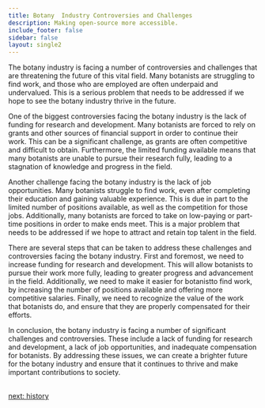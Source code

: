 ```yaml
---
title: Botany  Industry Controversies and Challenges
description: Making open-source more accessible.
include_footer: false
sidebar: false
layout: single2
---
```


<p>
The botany industry is facing a number of controversies and challenges that are threatening the future of this vital field. Many botanists are struggling to find work, and those who are employed are often underpaid and undervalued. This is a serious problem that needs to be addressed if we hope to see the botany industry thrive in the future.

One of the biggest controversies facing the botany industry is the lack of funding for research and development. Many botanists are forced to rely on grants and other sources of financial support in order to continue their work. This can be a significant challenge, as grants are often competitive and difficult to obtain. Furthermore, the limited funding available means that many botanists are unable to pursue their research fully, leading to a stagnation of knowledge and progress in the field.

Another challenge facing the botany industry is the lack of job opportunities. Many botanists struggle to find work, even after completing their education and gaining valuable experience. This is due in part to the limited number of positions available, as well as the competition for those jobs. Additionally, many botanists are forced to take on low-paying or part-time positions in order to make ends meet. This is a major problem that needs to be addressed if we hope to attract and retain top talent in the field.

There are several steps that can be taken to address these challenges and controversies facing the botany industry. First and foremost, we need to increase funding for research and development. This will allow botanists to pursue their work more fully, leading to greater progress and advancement in the field. Additionally, we need to make it easier for botanistto find work, by increasing the number of positions available and offering more competitive salaries. Finally, we need to recognize the value of the work that botanists do, and ensure that they are properly compensated for their efforts.

In conclusion, the botany industry is facing a number of significant challenges and controversies. These include a lack of funding for research and development, a lack of job opportunities, and inadequate compensation for botanists. By addressing these issues, we can create a brighter future for the botany industry and ensure that it continues to thrive and make important contributions to society.

<br>
<a href="https://workdojos.com/botanist/history">next: history</a>
</p>